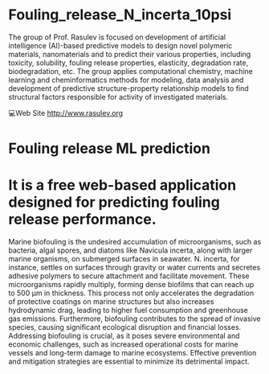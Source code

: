 # Fouling_release_N_incerta_10psi

The group of Prof. Rasulev is focused on development of artificial intelligence (AI)-based predictive models to design novel polymeric materials, nanomaterials and to predict their various properties, including toxicity, solubility, fouling release properties, elasticity, degradation rate, biodegradation, etc. The group applies computational chemistry, machine learning and cheminformatics methods for modeling, data analysis and development of predictive structure-property relationship models to find structural factors responsible for activity of investigated materials.

💻Web Site http://www.rasulev.org

# Fouling release ML prediction

# It is a free web-based application designed for predicting fouling release performance.

Marine biofouling is the undesired accumulation of microorganisms, such as bacteria, algal spores, and diatoms like Navicula incerta, along with larger marine organisms, on submerged surfaces in seawater. N. incerta, for instance, settles on surfaces through gravity or water currents and secretes adhesive polymers to secure attachment and facilitate movement. These microorganisms rapidly multiply, forming dense biofilms that can reach up to 500 μm in thickness. This process not only accelerates the degradation of protective coatings on marine structures but also increases hydrodynamic drag, leading to higher fuel consumption and greenhouse gas emissions. Furthermore, biofouling contributes to the spread of invasive species, causing significant ecological disruption and financial losses. Addressing biofouling is crucial, as it poses severe environmental and economic challenges, such as increased operational costs for marine vessels and long-term damage to marine ecosystems. Effective prevention and mitigation strategies are essential to minimize its detrimental impact.
